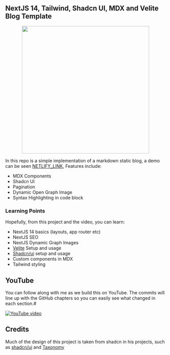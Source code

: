 ## NextJS 14, Tailwind, Shadcn UI, MDX and Velite Blog Template

<p align="center">
 <img src="https://i.imgur.com/VgnktQH.png" width="400">
</p>

In this repo is a simple implementation of a markdown static blog, a demo can be seen [NETLIFY_LINK](https://mdx-static-blog.netlify.app/), Features include:
- MDX Components
- Shadcn UI
- Pagination
- Dynamic Open Graph Image
- Syntax Highlighting in code block

### Learning Points
Hopefully, from this project and the video, you can learn:
- NextJS 14 basics (layouts, app router etc)
- NextJS SEO
- NextJS Dynamic Graph Images
- [Velite](https://velite.js.org/) Setup and usage
- [Shadcn/ui](https://ui.shadcn.com/) setup and usage
- Custom components in MDX
- Tailwind styling

## YouTube

You can follow along with me as we build this on YouTube. The commits will line up with the GitHub chapters so you can easily see what changed in each section.#

[![YouTube video](https://img.youtube.com/vi/tSI98g3PDyE/0.jpg)]([https://www.youtube.com/watch?v=YOUTUBE_VIDEO_ID_HERE](https://youtu.be/tSI98g3PDyE))


## Credits
Much of the design of this project is taken from shadcn in his projects, such as [shadcn/ui](https://ui.shadcn.com/) and [Taxonomy](https://tx.shadcn.com/)
